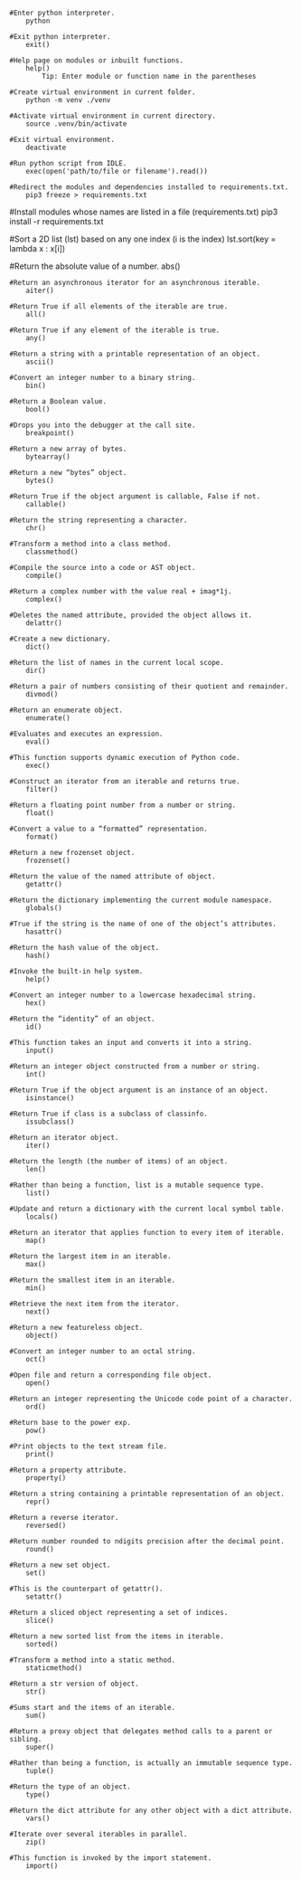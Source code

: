 
	
	#Enter python interpreter.
		python

	#Exit python interpreter.
		exit()

	#Help page on modules or inbuilt functions.
		help()
			Tip: Enter module or function name in the parentheses

	#Create virtual environment in current folder.
		python -m venv ./venv

	#Activate virtual environment in current directory.
		source .venv/bin/activate

	#Exit virtual environment.
		deactivate
	
	#Run python script from IDLE.
		exec(open('path/to/file or filename').read())
	
	#Redirect the modules and dependencies installed to requirements.txt.
		pip3 freeze > requirements.txt

  #Install modules whose names are listed in a file (requirements.txt)
		pip3 install -r requirements.txt
        
  #Sort a 2D list (lst) based on any one index (i is the index)
		lst.sort(key = lambda x : x[i])
    
  #Return the absolute value of a number.
		abs()

	#Return an asynchronous iterator for an asynchronous iterable.
		aiter()

	#Return True if all elements of the iterable are true.
		all()

	#Return True if any element of the iterable is true.
		any()

	#Return a string with a printable representation of an object.
		ascii()

	#Convert an integer number to a binary string.
		bin()

	#Return a Boolean value.
		bool()

	#Drops you into the debugger at the call site.
		breakpoint()

	#Return a new array of bytes.
		bytearray()

	#Return a new “bytes” object.
		bytes()

	#Return True if the object argument is callable, False if not.
		callable()

	#Return the string representing a character.
		chr()

	#Transform a method into a class method.
		classmethod()

	#Compile the source into a code or AST object.
		compile()

	#Return a complex number with the value real + imag*1j.
		complex()

	#Deletes the named attribute, provided the object allows it.
		delattr()

	#Create a new dictionary.
		dict()

	#Return the list of names in the current local scope.
		dir()

	#Return a pair of numbers consisting of their quotient and remainder.
		divmod()

	#Return an enumerate object.
		enumerate()

	#Evaluates and executes an expression.
		eval()

	#This function supports dynamic execution of Python code.
		exec()

	#Construct an iterator from an iterable and returns true.
		filter()

	#Return a floating point number from a number or string.
		float()

	#Convert a value to a “formatted” representation.
		format()

	#Return a new frozenset object.
		frozenset()

	#Return the value of the named attribute of object.
		getattr()

	#Return the dictionary implementing the current module namespace.
		globals()

	#True if the string is the name of one of the object’s attributes.
		hasattr()

	#Return the hash value of the object.
		hash()	

	#Invoke the built-in help system.
		help()

	#Convert an integer number to a lowercase hexadecimal string.
		hex()

	#Return the “identity” of an object.
		id()

	#This function takes an input and converts it into a string.
		input()

	#Return an integer object constructed from a number or string.
		int()

	#Return True if the object argument is an instance of an object.
		isinstance()

	#Return True if class is a subclass of classinfo.
		issubclass()

	#Return an iterator object.
		iter()

	#Return the length (the number of items) of an object.
		len()

	#Rather than being a function, list is a mutable sequence type.
		list()

	#Update and return a dictionary with the current local symbol table.
		locals()

	#Return an iterator that applies function to every item of iterable.
		map()

	#Return the largest item in an iterable.
		max()

	#Return the smallest item in an iterable.
		min()

	#Retrieve the next item from the iterator.
		next()

	#Return a new featureless object.
		object()

	#Convert an integer number to an octal string.
		oct()

	#Open file and return a corresponding file object.
		open()

	#Return an integer representing the Unicode code point of a character.
		ord()

	#Return base to the power exp.
		pow()

	#Print objects to the text stream file.
		print()

	#Return a property attribute.
		property()

	#Return a string containing a printable representation of an object.
		repr()

	#Return a reverse iterator.
		reversed()

	#Return number rounded to ndigits precision after the decimal point.
		round()

	#Return a new set object.
		set()

	#This is the counterpart of getattr().
		setattr()

	#Return a sliced object representing a set of indices.
		slice()	

	#Return a new sorted list from the items in iterable.
		sorted()

	#Transform a method into a static method.
		staticmethod()

	#Return a str version of object.
		str()

	#Sums start and the items of an iterable.
		sum()

	#Return a proxy object that delegates method calls to a parent or sibling.
		super()

	#Rather than being a function, is actually an immutable sequence type.
		tuple()

	#Return the type of an object.
		type()

	#Return the dict attribute for any other object with a dict attribute.
		vars()

	#Iterate over several iterables in parallel.
		zip()

	#This function is invoked by the import statement.
		import()
